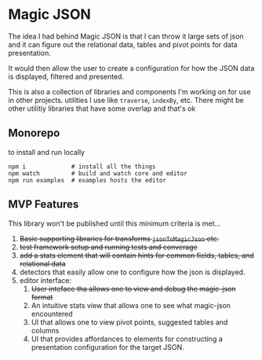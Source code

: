 # Magic JSON

The idea I had behind Magic JSON is that I can throw it large sets of json and it can figure out the  relational data, tables and pivot points for data presentation. 

It would then allow the user to create a configuration for how the JSON data is displayed, filtered and presented.

This is also a collection of libraries and components I'm working on for use in other projects. utilities I use like `traverse`, `indexBy`, etc. There might be other utilitiy libraries that have some overlap and that's ok

## Monorepo

to install and run locally
```
npm i             # install all the things    
npm watch         # build and watch core and editor
npm run examples  # examples hosts the editor
```

## MVP Features

This library won't be published until this minimum criteria is met...

1. ~~Basic supporting libraries for transforms `jsonToMagicJson` etc.~~
1. ~~test framework setup and running tests and converage~~ 
1. ~~add a stats element that will contain hints for common fields, tables, and relational data~~
1. detectors that easily allow one to configure how the json is displayed.
1. editor interface:
   1. ~~User inteface tha allows one to view and debug the magic-json format~~
   1. An intuitive stats view that allows one to see what magic-json encountered
   1. UI that allows one to view pivot points, suggested tables and columns
   1. UI that provides affordances to elements for constructing a presentation configuration for the target JSON. 
  
 


